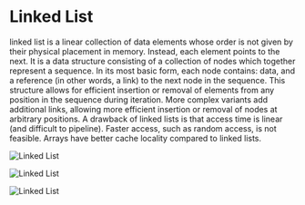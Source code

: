 # Linked List

linked list is a linear collection of data elements whose order is not given by their physical placement in memory. Instead, each element points to the next. It is a data structure consisting of a collection of nodes which together represent a sequence. In its most basic form, each node contains: data, and a reference (in other words, a link) to the next node in the sequence. This structure allows for efficient insertion or removal of elements from any position in the sequence during iteration. More complex variants add additional links, allowing more efficient insertion or removal of nodes at arbitrary positions. A drawback of linked lists is that access time is linear (and difficult to pipeline). Faster access, such as random access, is not feasible. Arrays have better cache locality compared to linked lists.

![Linked List](https://am3pap003files.storage.live.com/y4mo6WvcquHKiKe4HBgNpcdm2ZqwZhBrFlsyyG-gPekyeLvB-Uw9aJ0YUlwm5ysgmZewUktmNwOcq-HzI6Glzjyfxlif9aYsVOuGBrUP4OokBUGLdHZYQ3HZGXCjQkpXWqNZY5CW6OslYTJlFCAxW1H5Jzn_EgPDXcwReU_tHF8e5d_wCFy3726sUwtn1wnHGev8jm8QBtnTah4VFeuqJQ6xA/Linked%20list.png?psid=1&width=1189&height=734)

![Linked List](https://am3pap003files.storage.live.com/y4mRMt0au4vX_OjfeRlff9QTLD_ca0eS-D1jKovfseb9TzgbYzCq0t8HrReowko-a-VU_bY72bFaCwc88R-eoCBJvqFagoHMeBi1VwHgNjr6TVcM3S4ysZU2tJbGPary0n2c922SsMuGiabqrlVgOHI92_ML1_pBuaO2abR55MiswR-58aFtqAADsgu1CGqsAo7xFFQQk-2n5ggqIb_JgjSEA/ll.kthFromEnd%28k%29.png?psid=1&width=1345&height=725)

![Linked List](https://am3pap003files.storage.live.com/y4mW1Zi902dIEsaWbO6MT8xhlBfAY6lzFZR4gZ2XDLNUgo1eme7CD0Oc4P9msukMWaTmPMl-WcoCxN47PRVVTJN02O2haUx17u7z8JLBZX1Q2-ckNXLYZVt7yQuXt1WcFULr1pWy8vh2YEun11Wcttaseu8uKhJv93mGm8US9a_1LYJhSbdqeLPTT0dCkw8tBhgwtvf1p5DRaUnrPxwYaimSw/zipTwolist.png?psid=1&width=1501&height=678)

